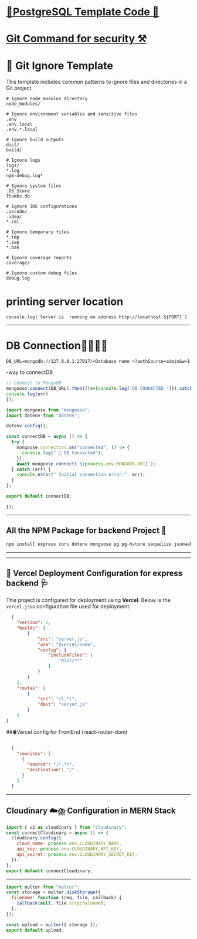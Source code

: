 #  [🚀PostgreSQL Template Code 🚀](https://github.com/Saquib-Anjum/important-webdev-template-code/blob/main/postgresSQL_template_code.md)
#  [Git Command for security ⚒️](https://github.com/Saquib-Anjum/important-webdev-template-code/blob/main/securityGit.md)
# 📁 Git Ignore Template

This template includes common patterns to ignore files and directories in a Git project.

```gitignore
# Ignore node_modules directory
node_modules/

# Ignore environment variables and sensitive files
.env
.env.local
.env.*.local

# Ignore build outputs
dist/
build/

# Ignore logs
logs/
*.log
npm-debug.log*

# Ignore system files
.DS_Store
Thumbs.db

# Ignore IDE configurations
.vscode/
.idea/
*.iml

# Ignore temporary files
*.tmp
*.swp
*.bak

# Ignore coverage reports
coverage/

# Ignore custom debug files
debug.log
```

# printing server location
```
console.log(`Server is  running on address http://localhost:${PORT}`)
```
---
# DB Connection🍃🌿🍀🌲
```
DB_URL=mongodb://127.0.0.1:27017/<Database name >?authSource=admin&w=1
```

-way to connectDB
```javascript
// Connect to MongoDB
mongoose.connect(DB_URL).then(()=>{console.log('DB CONNECTED ')}).catch((err)=>{
console.log(err)
});
```
```javascript
import mongoose from "mongoose";
import dotenv from "dotenv";

dotenv.config();

const connectDB = async () => {
  try {
    mongoose.connection.on("connected", () => {
      console.log(" 💖 DB Connected");
    });
    await mongoose.connect(`${process.env.MONGODB_URI}`);
  } catch (err) {
    console.error(" Initial connection error:", err);
  }
};

export default connectDB;

});
```
---
## All the **NPM** Package for backend Project 🥷
```bash
npm install express cors dotenv mongoose pg pg-hstore sequelize jsonwebtoken bcryptjs express-validator cookie-parser multer helmet morgan compression uuid nodemailer winston

```
---
---
## 🚀 Vercel Deployment  Configuration  for express backend 🩺

This project is configured for deployment using **Vercel**. Below is the `vercel.json` configuration file used for deployment:

```json
  {
    "version": 2,
    "builds": [
        {
            "src": "server.js",
            "use": "@vercel/node",
            "config": {
                "includeFiles": [
                    "dist/**"
                ]
            }
        }
    ],
    "routes": [
        {
            "src": "/(.*)",
            "dest": "server.js"
        }
    ]
}
```
##🍀Vercel config for FrontEnd (react-router-dom)
```json

  {
    "rewrites": [
      {
        "source": "/(.*)",
        "destination": "/"
      }
    ]
  }
```
---
##  Cloudinary ☁️⛈️ Configuration in MERN Stack
```javascript
import { v2 as cloudinary } from "cloudinary";
const connectCloudinary = async () => {
  cloudinary.config({
    cloud_name: process.env.CLOUDINARY_NAME,
    api_key: process.env.CLOUDINARY_API_KEY,
    api_secret: process.env.CLOUDINARY_SECRET_KEY,
  });
};
export default connectCloudinary;

```
---
```javascript
import multer from "multer";
const storage = multer.diskStorage({
  filename: function (req, file, callback) {
    callback(null, file.originalname);
  },
});

const upload = multer({ storage });
export default upload;
```
